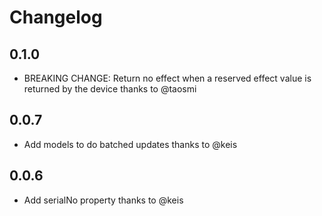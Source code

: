 # Changelog

## 0.1.0
- BREAKING CHANGE: Return no effect when a reserved effect value is returned by the device thanks to @taosmi

## 0.0.7
- Add models to do batched updates thanks to @keis

## 0.0.6
- Add serialNo property thanks to @keis

